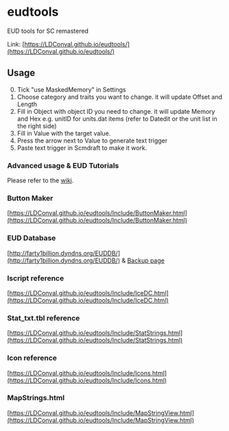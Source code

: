 # eudtools
EUD tools for SC remastered

Link: [https://LDConval.github.io/eudtools/](https://LDConval.github.io/eudtools/)

## Usage

0. Tick "use MaskedMemory" in Settings
1. Choose category and traits you want to change. it will update Offset and Length
2. Fill in Object with object ID you need to change. it will update Memory and Hex
   e.g. unitID for units.dat items (refer to Datedit or the unit list in the right side)
3. Fill in Value with the target value.
4. Press the arrow next to Value to generate text trigger
5. Paste text trigger in Scmdraft to make it work.

### Advanced usage & EUD Tutorials

Please refer to the [wiki](https://github.com/LDConval/eudtools/wiki).

### Button Maker

[https://LDConval.github.io/eudtools/Include/ButtonMaker.html](https://LDConval.github.io/eudtools/Include/ButtonMaker.html)

### EUD Database

[http://farty1billion.dyndns.org/EUDDB/](http://farty1billion.dyndns.org/EUDDB/) & [Backup page](https://LDConval.github.io/eudtools/Include/EUDDB.html)

### Iscript reference

[https://LDConval.github.io/eudtools/Include/IceDC.html](https://LDConval.github.io/eudtools/Include/IceDC.html)

### Stat_txt.tbl reference

[https://LDConval.github.io/eudtools/Include/StatStrings.html](https://LDConval.github.io/eudtools/Include/StatStrings.html)

### Icon reference

[https://LDConval.github.io/eudtools/Include/Icons.html](https://LDConval.github.io/eudtools/Include/Icons.html)

### MapStrings.html

[https://LDConval.github.io/eudtools/Include/MapStringView.html](https://LDConval.github.io/eudtools/Include/MapStringView.html)
